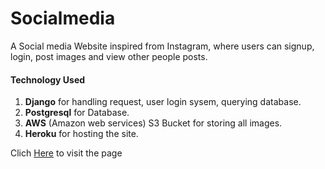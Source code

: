 # Socialmedia
A Social media Website inspired from Instagram, where users can signup, login, post images and view other people posts.

#### Technology Used
1. **Django** for handling request, user login sysem, querying database.
2. **Postgresql** for Database.
3. **AWS** (Amazon web services) S3 Bucket for storing all images.
4. **Heroku** for hosting the site.

Clich [Here](http://socialmediadjango.herokuapp.com/ "Socialmedia") to visit the page

